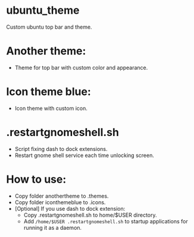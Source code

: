 # ubuntu_theme
Custom ubuntu top bar and theme.

# Another theme:
* Theme for top bar with custom color and appearance.

# Icon theme blue:
* Icon theme with custom icon.

# .restartgnomeshell.sh
* Script fixing dash to dock extensions.
* Restart gnome shell service each time unlocking screen.

# How to use:
* Copy folder anothertheme to .themes.
* Copy folder iconthemeblue to .icons.
* [Optional] If you use dash to dock extension: 
  * Copy .restartgnomeshell.sh to home/$USER directory.
  * Add ```/home/$USER .restartgnomeshell.sh``` to startup applications for running it as a daemon.
